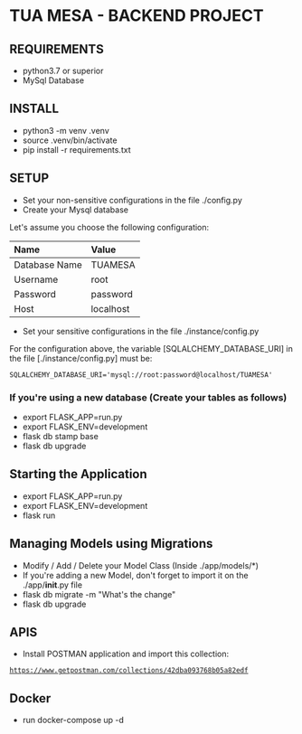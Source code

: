 # TUA MESA - BACKEND PROJECT

## REQUIREMENTS 

- python3.7 or superior
- MySql Database

## INSTALL  

- python3 -m venv .venv  
- source .venv/bin/activate  
- pip install -r requirements.txt  


## SETUP  

- Set your non-sensitive configurations in the file ./config.py  
- Create your Mysql database  

Let's assume you choose the following configuration:  

|Name|Value|
|:-|:-|
|Database Name|TUAMESA|
|Username| root|
|Password| password|
|Host| localhost|

- Set your sensitive configurations in the file ./instance/config.py  

For the configuration above, the variable [SQLALCHEMY_DATABASE_URI] in the file [./instance/config.py] must be:

<code>SQLALCHEMY_DATABASE_URI='mysql://root:password@localhost/TUAMESA'</code>


### If you're using a new database (Create your tables as follows)
- export FLASK_APP=run.py  
- export FLASK_ENV=development  
- flask db stamp base  
- flask db upgrade  

## Starting the Application

- export FLASK_APP=run.py  
- export FLASK_ENV=development  
- flask run  

## Managing Models using Migrations

- Modify / Add / Delete your Model Class (Inside ./app/models/*)  
- If you're adding a new Model, don't forget to import it on the ./app/__init__.py file  
- flask db migrate -m "What's the change"  
- flask db upgrade  

## APIS

- Install POSTMAN application and import this collection:

<code>https://www.getpostman.com/collections/42dba093768b05a82edf</code>


## Docker

- run docker-compose up -d